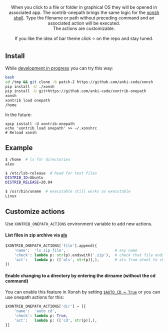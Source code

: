 <p align="center">
When you click to a file or folder in graphical OS they will be opened in associated app. The xontrib-onepath brings the same logic for the <a href="https://github.com/xonsh/xonsh/">xonsh shell</a>. Type the filename or path without preceding command and an associated action will be executed.<br /> The actions are customizable.
</p>

<p align="center">  
If you like the idea of bar theme click ⭐ on the repo and stay tuned.
</p>

## Install
While [development in progress](https://github.com/xonsh/xonsh/pull/3768) you can try this way:
```bash
bash
cd /tmp && git clone -b patch-2 https://github.com/anki-code/xonsh
pip install -U ./xonsh
pip install -U git+https://github.com/anki-code/xontrib-onepath
xonsh
xontrib load onepath
/home
```

In the future:
```
xpip install -U xontrib-onepath
echo 'xontrib load onepath' >> ~/.xonshrc
# Reload xonsh
```

## Example
```bash
$ /home  # ls for directories
alex

$ /etc/lsb-release  # head for text files
DISTRIB_ID=Ubuntu
DISTRIB_RELEASE=20.04

$ /usr/bin/uname  # executable still works as executable
Linux
```

## Customize actions
Use `XONTRIB_ONEPATH_ACTIONS` environment variable to add new actions.

#### List files in zip archive via [als](https://www.nongnu.org/atool/)
```python
$XONTRIB_ONEPATH_ACTIONS['file'].append({
    'name':  'ls zip file',                      # any name
    'check': lambda p: str(p).endswith('.zip'),  # check that file ends to .zip
    'act':   lambda p: (['als', str(p)],),       # als from atool to show list of zipped files
})
```

#### Enable changing to a directory by entering the dirname (without the cd command)
You can enable this feature in Xonsh by setting [`$AUTO_CD = True`](https://xonsh.github.io/envvars.html#auto-cd) or you can use onepath actions for this:
```python
$XONTRIB_ONEPATH_ACTIONS['dir'] = [{
    'name':  'auto cd',
    'check': lambda p: True,
    'act':   lambda p: (['cd', str(p)],),
}]
```
